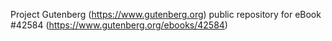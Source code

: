 Project Gutenberg (https://www.gutenberg.org) public repository for eBook #42584 (https://www.gutenberg.org/ebooks/42584)
